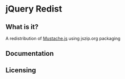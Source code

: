 jQuery Redist
=============

What is it?
-----------

A redistribution of [Mustache.js][1] using jszip.org packaging

Documentation
-------------

 

Licensing
---------

  [1]: http://mustache.github.com/
